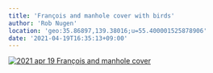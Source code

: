 ```yaml
---
title: 'François and manhole cover with birds'
author: 'Rob Nugen'
location: 'geo:35.86897,139.38016;u=55.400001525878906'
date: '2021-04-19T16:35:13+09:00'
---
```


[![2021 apr 19 François and manhole cover](//b.robnugen.com/quests/walk-to-niigata/2021/en_route/day-04/thumbs/2021_apr_19_francois_and_manhole_cover.jpeg)](//b.robnugen.com/quests/walk-to-niigata/2021/en_route/day-04/2021_apr_19_francois_and_manhole_cover.jpeg)          
